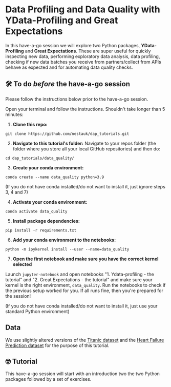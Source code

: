 # Data Profiling and Data Quality with YData-Profiling and Great Expectations

In this have-a-go session we will explore two Python packages, **YData-Profiling** and **Great Expectations**. These are super useful for quickly inspecting new data, performing exploratory data analysis, data profiling, checking if new data batches you receive from partners/collect from APIs behave as expected and for automating data quality checks.

## 🛠️ To do *before* the have-a-go session
Please follow the instructions below prior to the have-a-go session.

Open your terminal and follow the instructions. Shouldn't take longer than 5 minutes:
1. **Clone this repo:** 

`git clone https://github.com/nestauk/dap_tutorials.git`

2. **Navigate to this tutorial's folder:** 
Navigate to your repos folder (the folder where you store all your local GitHub repositories) and then do:

`cd dap_tutorials/data_quality/`

3. **Create your conda environment:** 

`conda create --name data_quality python=3.9`

(If you do not have conda installed/do not want to install it, just ignore steps 3, 4 and 7)

4. **Activate your conda environment:** 

`conda activate data_quality`

5. **Install package dependencies:** 

`pip install -r requirements.txt`

6. **Add your conda environment to the notebooks:** 

`python -m ipykernel install --user --name=data_quality`

7. **Open the first notebook and make sure you have the correct kernel selected** 

Launch `jupyter-notebook` and open notebooks "1. Ydata-profiling - the tutorial" and "2. Great Expectations - the tutorial" and make sure your kernel is the right environment, `data_quality`. Run the notebooks to check if the previous setup worked for you. If all runs fine, then you're prepared for the session!

(If you do not have conda installed/do not want to install it, just use your standard Python environment)

## Data
We use slightly altered versions of the [Titanic dataset](https://github.com/adamerose/datasets/blob/master/titanic.csv) and the [Heart Failure Prediction dataset](https://www.kaggle.com/datasets/fedesoriano/heart-failure-prediction) for the purpose of this tutorial.

## 🤓 Tutorial 
This have-a-go session will start with an introduction two the two Python packages followed by a set of exercises.
